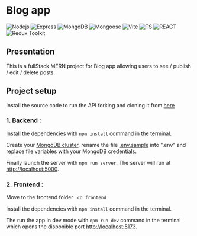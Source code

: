 # Blog app

![Nodejs](https://img.shields.io/badge/Node.js-43853d?style=for-the-badge&logo=node.js&logoColor=white)
![Express](https://img.shields.io/badge/Express-000?style=for-the-badge&logo=express&logoColor=white)
![MongoDB](https://img.shields.io/badge/MongoDB-%234ea94b.svg?style=for-the-badge&logo=mongodb&logoColor=white)
![Mongoose](https://img.shields.io/badge/Mongoose-800000?style=for-the-badge&logo=mongoose&logoColor=white)
![Vite](https://img.shields.io/badge/vite-%23646CFF.svg?style=for-the-badge&logo=vite&logoColor=white)
![TS](https://img.shields.io/badge/TypeScript-F7DF1E?style=for-the-badge&logo=typescript&logoColor=black)
![REACT](https://img.shields.io/badge/react-%2320232a.svg?style=for-the-badge&logo=react&logoColor=%2361DAFB)
![Redux Toolkit](https://img.shields.io/badge/Redux_Toolkit-303540?style=for-the-badge&logo=redux&logoColor=61DAFB)

## Presentation

This is a fullStack MERN project for Blog app allowing users to see / publish / edit / delete posts.

## Project setup

Install the source code to run the API forking and cloning it from [here](https://github.com/ZhannaZucher/app-js-fullstack.git)

### 1. Backend :
Install the dependencies with <code>npm install</code> command in the terminal.

Create your [MongoDB cluster](https://www.mongodb.com/), rename the file [.env.sample](https://github.com/ZhannaZucher/app-js-fullstack/blob/main/.env_sample) into ".env" and replace file variables with your MongoDB credentials.

Finally launch the server with <code>npm run server</code>. The server will run at [http://localhost:5000](http://localhost:5000).

### 2. Frontend :

Move to the frontend folder <code> cd frontend</code>

Install the dependencies with <code>npm install</code> command in the terminal.

The run the app in dev mode with <code>npm run dev</code> command in the terminal which opens the disponible port [http://localhost:5173](http://localhost:5173).
